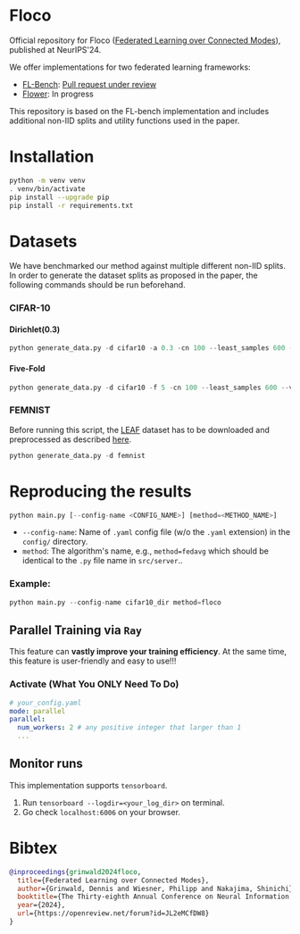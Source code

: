 # Floco

Official repository for Floco ([Federated Learning over Connected Modes](https://openreview.net/pdf?id=JL2eMCfDW8)), published at NeurIPS'24.  

We offer implementations for two federated learning frameworks:
- [FL-Bench](https://github.com/KarhouTam/FL-bench): [Pull request under review](https://github.com/KarhouTam/FL-bench/pull/138)
- [Flower](https://github.com/adap/flower): In progress

This repository is based on the FL-bench implementation and includes additional non-IID splits and utility functions used in the paper.


# Installation
```sh
python -m venv venv
. venv/bin/activate
pip install --upgrade pip
pip install -r requirements.txt
```

# Datasets
We have benchmarked our method against multiple different non-IID splits. 
In order to generate the dataset splits as proposed in the paper, the following commands should be run beforehand.
### CIFAR-10
#### Dirichlet(0.3)
```py
python generate_data.py -d cifar10 -a 0.3 -cn 100 --least_samples 600 --val_ratio 0.2 --test_ratio 0.0 --seed <seed>
```
#### Five-Fold
```py
python generate_data.py -d cifar10 -f 5 -cn 100 --least_samples 600 --val_ratio 0.2 --test_ratio 0.0 --seed <seed>
```
### FEMNIST
Before running this script, the [LEAF](https://leaf.cmu.edu/) dataset has to be downloaded and preprocessed as described [here](https://github.com/KarhouTam/FL-bench/tree/master/data/femnist).
```py
python generate_data.py -d femnist
```
# Reproducing the results
```py
python main.py [--config-name <CONFIG_NAME>] [method=<METHOD_NAME>]
```
- `--config-name`: Name of `.yaml` config file (w/o the `.yaml` extension) in the `config/` directory.
- `method`: The algorithm's name, e.g., `method=fedavg` which should be identical to the `.py` file name in `src/server`.. 
### Example:
```py
python main.py --config-name cifar10_dir method=floco
```
## Parallel Training via `Ray`
This feature can **vastly improve your training efficiency**. At the same time, this feature is user-friendly and easy to use!!!
### Activate (What You ONLY Need To Do)
```yaml
# your_config.yaml
mode: parallel
parallel:
  num_workers: 2 # any positive integer that larger than 1
  ...
```
## Monitor runs
This implementation supports `tensorboard`.
1. Run `tensorboard --logdir=<your_log_dir>` on terminal.
2. Go check `localhost:6006` on your browser.

# Bibtex

```bibtex
@inproceedings{grinwald2024floco,
  title={Federated Learning over Connected Modes},
  author={Grinwald, Dennis and Wiesner, Philipp and Nakajima, Shinichi},
  booktitle={The Thirty-eighth Annual Conference on Neural Information Processing Systems (NeurIPS'24)},
  year={2024},
  url={https://openreview.net/forum?id=JL2eMCfDW8}
}
```